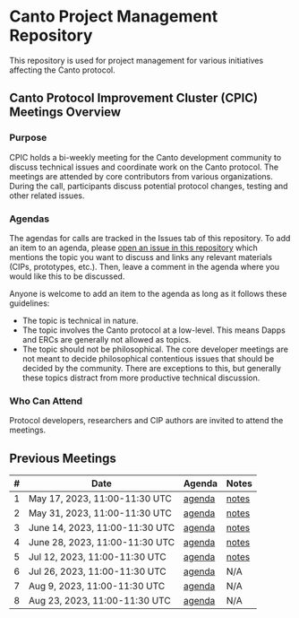 # Canto Project Management Repository

This repository is used for project management for various initiatives affecting the Canto protocol.

## Canto Protocol Improvement Cluster (CPIC) Meetings Overview

### Purpose

CPIC holds a bi-weekly meeting for the Canto development community to discuss technical issues and coordinate work on the Canto protocol. The meetings are attended by core contributors from various organizations. During the call, participants discuss potential protocol changes, testing and other related issues. 


### Agendas

The agendas for calls are tracked in the Issues tab of this repository. To add an item to an agenda, please [open an issue in this repository](https://github.com/canto-network/pm/issues/new) which mentions the topic you want to discuss and links any relevant materials (CIPs, prototypes, etc.). Then, leave a comment in the agenda where you would like this to be discussed.

Anyone is welcome to add an item to the agenda as long as it follows these guidelines:

- The topic is technical in nature.
- The topic involves the Canto protocol at a low-level. This means Dapps and ERCs are generally not allowed as topics.
- The topic should not be philosophical. The core developer meetings are not meant to decide philosophical contentious issues that should be decided by the community. There are exceptions to this, but generally these topics distract from more productive technical discussion.

### Who Can Attend

Protocol developers, researchers and CIP authors are invited to attend the meetings.

## Previous Meetings

| #   | Date                                 | Agenda                                              | Notes                                                                                                                                                                    | 
| --- | ------------------------------------ | --------------------------------------------------- | ------------------------------------------------------------------------------------------------------------------------------------------------------------------------ |
| 1 | May 17, 2023, 11:00-11:30 UTC       | [agenda](https://github.com/Canto-Network/pm/issues/1) | [notes](Meetings/meeting_1.md)
| 2 | May 31, 2023, 11:00-11:30 UTC       | [agenda](https://github.com/Canto-Network/pm/issues/2) | [notes](Meetings/meeting_2.md)
| 3 | June 14, 2023, 11:00-11:30 UTC       | [agenda](https://github.com/Canto-Network/pm/issues/3) | [notes](Meetings/meeting_3.md)
| 4 | June 28, 2023, 11:00-11:30 UTC       | [agenda](https://github.com/Canto-Network/pm/issues/4) | [notes](Meetings/meeting_4.md)
| 5 | Jul 12, 2023, 11:00-11:30 UTC       | [agenda](https://github.com/Canto-Network/pm/issues/5) | [notes](Meetings/meeting_5.md)
| 6 | Jul 26, 2023, 11:00-11:30 UTC       | [agenda](https://github.com/Canto-Network/pm/issues/6) | N/A
| 7 | Aug 9, 2023, 11:00-11:30 UTC       | [agenda](https://github.com/Canto-Network/pm/issues/7) | N/A
| 8 | Aug 23, 2023, 11:00-11:30 UTC       | [agenda](https://github.com/Canto-Network/pm/issues/8) | N/A

